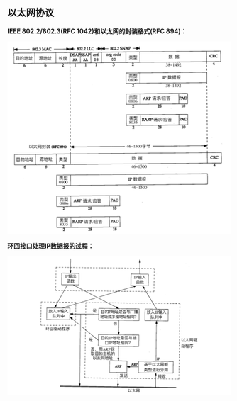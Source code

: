 ## 以太网协议

**IEEE 802.2/802.3\(RFC 1042\)和以太网的封装格式\(RFC 894\)：**

![](/tcp_ip/images/WechatIMG53.jpeg)  


**环回接口处理IP数据报的过程：**

![](/tcp_ip/images/WechatIMG54.jpeg)

